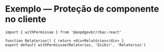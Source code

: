# Exemplo — Proteção de componente no cliente

```tsx
import { withPermissao } from '@anpdgovbr/rbac-react'

function Relatorios() { return <div>Relatórios</div> }
export default withPermissao(Relatorios, 'Exibir', 'Relatorios')
```

